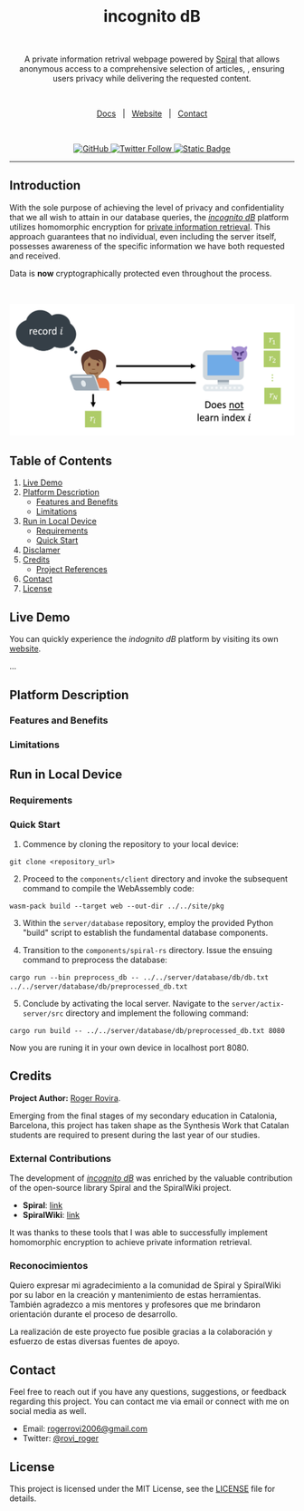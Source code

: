 <br/>
    
<h1 align="center">incognito dB</h1>

<br />

<p align="center">
  A private information retrival webpage powered by <a href="https://blyss.dev/">Spiral</a> that allows anonymous access to a comprehensive selection of articles, , ensuring users privacy while delivering the requested content.
</p>

<br />

<p align="center">
  <a href="">Docs</a>
  &nbsp; | &nbsp;
  <a href="">Website</a>
  &nbsp; | &nbsp;
  <a href="mailto:rogerrovi2006@gmail.com">Contact</a>
</p>

<br />

<p align="center">
  <a href="https://github.com/Gasofa06/incognito-db/blob/main/LICENSE">
    <img alt="GitHub" src="https://img.shields.io/github/license/Gasofa06/incognito-db?color=blue">
  </a>
  <a href="https://twitter.com/rovi_roger">
    <img alt="Twitter Follow" src="https://img.shields.io/twitter/follow/rovi_roger?label=@rovi_roger">
  </a>
  <a href="https://blyss.dev/">
    <img alt="Static Badge" src="https://img.shields.io/badge/build-spiral-blue?label=powered%20by&color=blue">
  </a>
</p>

--------------------------------------------------------------------------------

## Introduction

With the sole purpose of achieving the level of privacy and confidentiality that we all wish to attain in our database queries, the [_incognito dB_]() platform utilizes homomorphic encryption for [private information retrieval](https://en.wikipedia.org/wiki/Private_information_retrieval). This approach guarantees that no individual, even including the server itself, possesses awareness of the specific information we have both requested and received.

Data is **now** cryptographically protected even throughout the process.

<br/>

<img src="docs/static/imgs/PIR.png"></a>

## Table of Contents

1. [Live Demo](#live-demo)
2. [Platform Description](#platform-description)
   * [Features and Benefits](#features-and-benefits)
   * [Limitations](#limitations)
3. [Run in Local Device](#run-in-local-device)
   * [Requirements](#requirements)
   * [Quick Start](#quick-start)
4. [Disclamer](#disclamer)
5. [Credits](#credits)
   * [Project References](#project-references)
6. [Contact](#contact)
7. [License](#license)

## Live Demo

You can quickly experience the _indognito dB_ platform by visiting its own [website]().

...

## Platform Description

### Features and Benefits

### Limitations

## Run in Local Device

### Requirements

### Quick Start

1. Commence by cloning the repository to your local device:
```
git clone <repository_url>
```

2. Proceed to the `components/client` directory and invoke the subsequent command to compile the WebAssembly code:
```
wasm-pack build --target web --out-dir ../../site/pkg
```

3. Within the `server/database` repository, employ the provided Python "build" script to establish the fundamental database components.

4. Transition to the `components/spiral-rs` directory. Issue the ensuing command to preprocess the database:
```
cargo run --bin preprocess_db -- ../../server/database/db/db.txt ../../server/database/db/preprocessed_db.txt
```

5. Conclude by activating the local server. Navigate to the `server/actix-server/src` directory and implement the following command:

```
cargo run build -- ../../server/database/db/preprocessed_db.txt 8080
```

Now you are runing it in your own device in localhost port 8080.

## Credits

**Project Author:** [Roger Rovira]().

Emerging from the final stages of my secondary education in Catalonia, Barcelona, this project has taken shape as the Synthesis Work that Catalan students are required to present during the last year of our studies.

### External Contributions

The development of [_incognito dB_]() was enriched by the valuable contribution of the open-source library Spiral and the SpiralWiki project.

* **Spiral**: [link](https://blyss.dev/)
* **SpiralWiki**: [link](https://spiralwiki.com/)

It was thanks to these tools that I was able to successfully implement homomorphic encryption to achieve private information retrieval.

### Reconocimientos

Quiero expresar mi agradecimiento a la comunidad de Spiral y SpiralWiki por su labor en la creación y mantenimiento de estas herramientas. También agradezco a mis mentores y profesores que me brindaron orientación durante el proceso de desarrollo.

La realización de este proyecto fue posible gracias a la colaboración y esfuerzo de estas diversas fuentes de apoyo.

## Contact

Feel free to reach out if you have any questions, suggestions, or feedback regarding this project. You can contact me via email or connect with me on social media as well.

- Email: [rogerrovi2006@gmail.com](mailto:rogerrovi2006@gmail.com)
- Twitter: [@rovi_roger](https://twitter.com/rovi_roger)

## License

This project is licensed under the MIT License, see the [LICENSE](LICENSE) file for details.
